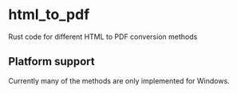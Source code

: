 # html_to_pdf
Rust code for different HTML to PDF conversion methods

## Platform support

Currently many of the methods are only implemented for Windows.
